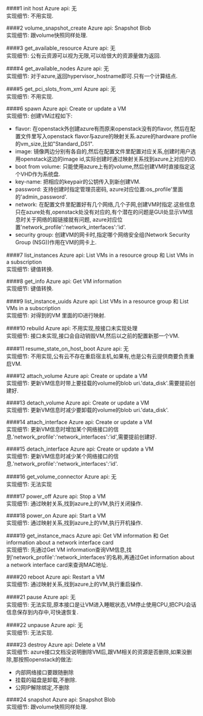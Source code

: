 ####1 init host
Azure api: 无  
实现细节: 不用实现.

####2 volume_snapshot_create
Azure api: Snapshot Blob  
实现细节: 跟volume快照同样处理.

####3 get_available_resource
Azure api: 无  
实现细节: 公有云资源可以视为无限,可以给很大的资源量做为返回.

####4 get_available_nodes
Azure api: 无  
实现细节: 对于azure,返回hypervisor_hostname即可.只有一个计算结点.

####5 get_pci_slots_from_xml
Azure api: 无  
实现细节: 不用实现.

####6 spawn
Azure api: Create or update a VM  
实现细节: 创建VM过程如下:

- flavor: 在openstack外创建azure有而原来openstack没有的flavor, 然后在配置文件里写入openstack flavor与azure的映射关系.azure的hardware profile的vm_size,比如"Standard_DS1".
- image: 镜像两边分别有各自的,然后在配置文件里配置对应关系,创建时用户选用openstack这边的image id,实际创建时通过映射关系找到azure上对应的ID. 
- boot from volume: 只能使用azure上有的volume,然后创建VM时直接指定这个VHD作为系统盘.
- key-name: 把相应的keypair的公钥传入到新创建VM.
- password: 支持创建时指定管理员密码, azure对应位置:os_profile'里面的'admin_password'.
- network: 在配置文件里配置好有几个网络,几个子网,创建VM时指定.这些信息只在azure处有,openstack处没有对应的,有个潜在的问题是GUI处显示VM信息时关于网络的超链接就有问题, azure对应位置'network_profile':'network_interfaces':'id'.
- security group: 创建VM的网卡时,指定哪个网络安全组(Network Security Group (NSG))作用在VM的网卡上.

####7 list_instances
Azure api: List VMs in a resource group 和 List VMs in a subscription  
实现细节: 键值转换.

####8 get_info
Azure api: Get VM information  
实现细节: 键值转换.

####9 list_instance_uuids
Azure api: List VMs in a resource group 和 List VMs in a subscription  
实现细节: 对得到的VM 里面的ID进行映射.

####10 rebuild
Azure api: 不用实现,按接口未实现处理  
实现细节: 接口未实现,接口会自动销毁VM,然后以之前的配置新那一个VM.

####11 resume_state_on_host_boot
Azure api: 无  
实现细节: 不用实现,公有云不存在重启宿主机,如果有,也是公有云提供商要负责重启VM.

####12 attach_volume
Azure api: Create or update a VM  
实现细节: 更新VM信息时带上要挂载的volume的blob uri.'data_disk'.需要提前创建好.

####13 detach_volume
Azure api:  Create or update a VM  
实现细节: 更新VM信息时减少要卸载的volume的blob uri.'data_disk'.

####14 attach_interface
Azure api: Create or update a VM  
实现细节: 更新VM信息时增加某个网络接口的信息.'network_profile':'network_interfaces':'id',需要提前创建好.

####15 detach_interface
Azure api: Create or update a VM  
实现细节: 更新VM信息时减少某个网络接口的信息.'network_profile':'network_interfaces':'id'.

####16 get_volume_connector
Azure api: 无  
实现细节: 无法实现

####17 power_off
Azure api: Stop a VM  
实现细节: 通过映射关系,找到azure上的VM,执行关闭操作.

####18 power_on
Azure api: Start a VM  
实现细节: 通过映射关系,找到azure上的VM,执行开机操作.

####19 get_instance_macs
Azure api:  Get VM information 和 Get information about a network interface card  
实现细节: 先通过Get VM information查询VM信息,找到'network_profile':'network_interfaces'的名称,再通过Get information about a network interface card来查询MAC地址.

####20 reboot
Azure api: Restart a VM  
实现细节: 通过映射关系,找到azure上的VM,执行重启操作.

####21 pause
Azure api: 无  
实现细节: 无法实现,原本接口是让VM进入睡眠状态,VM停止使用CPU,把CPU会话信息保存到内存中,可快速恢复.

####22 unpause
Azure api: 无  
实现细节: 无法实现.

####23 destroy
Azure api: Delete a VM  
实现细节: azure接口文档没说明删除VM后,跟VM相关的资源是否删除,如果没删除,那按照openstack的做法:
 
- 内部网络接口要跟随删除
- 挂载的磁盘是卸载,不删除.
- 公网IP解除绑定,不删除

####24 snapshot
Azure api: Snapshot Blob  
实现细节: 跟volume快照同样处理.